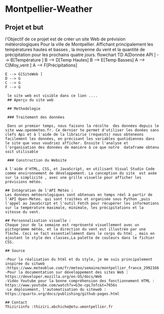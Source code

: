 # Montpellier-Weather

## Projet et but   

l'Objectif de ce projet est de créer un site Web de prévision météorologiques Pour la ville de Montpellier. Affichant   principalement les températures hautes et basses ,  la moyenne du vent et la quantité de précipitation  pour les prochains quatre jours. 
flowchart TD
    A[Donnée API ] --> B[Température ]
    B --> D[Temp Hautes]
    B --> E[Temp Basses]
    A --> C[Moy_vent ]
    A --> F[Précipitations]

    E --> G[SiteWeb ]
    D --> G
    C --> G
    F --> G

```
 le site web est visible dans ce lien .... 
 ## Aperçu du site web 

 ## Methodologie 

 ### Traitement des données 

 Dans un premier temps, nous faisons la récolte  des données depuis le site www.openmeteo.fr. Ce dernier te permet d'utiliser les donées sans clefs Api et à l'aide de la librairie (requests) nous obteneons  facilement les données, en précisant les variables quotidiennes dans le site que vous voudriez afficher. Ensuite l'analyse et l'organisation des données de manière à ce que notre  dataframe obtenu soit utilisable 
 
 ### Construction du Website

A l'aide d'HTML, CSS, et JavaScript, en utilisant Visual Studio Code comme environnement de développement. La conception du site  est axée sur la simplicité , avec une grille visuelle pour afficher les prévisions météo.

## Intégration de l'API Météo :
Les données météorologiques sont obtenues en temps réel à partir de l'API Open-Meteo. qui sont traitées et organisée sous Python ,puis l'appel au JavaScript et l'outil Fetch pour récupérer les informations sur la température maximale, minimale, les précipitations et la vitesse du vent.

## Personnalisation visuelle :
Chaque jour de la semaine est représenté visuellement avec un pictogramme météo, et la direction du vent est illustrée par une flèche. Ceci se fait essentiellement dans le corps du html , mais en ajoutant le style des classes,La palette de couleurs dans le fichier CSS.

## Source 

-Pour la réalisation du html et du style, je me suis principalement inspirée du sitweb :https://www.meteoblue.com/fr/meteo/semaine/montpellier_france_2992166
-Pour la documentation sur développement des sites Web : https://developer.mozilla.org/en-US/docs/Web
-Vidéo Youtube pour la bonne compréhension des fonctionnement HTML : https://www.youtube.com/watch?v=G3e-cpL7ofc&t=7656s
-Le déploiement, l'automatisation du siteweb : https://quarto.org/docs/publishing/github-pages.html

## Contact 
Thiziriinfo :thiziri.abchiche@etu.umontpellier.fr
 

 

